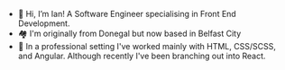 - 👋 Hi, I’m Ian! A Software Engineer specialising in Front End Development.
- 🏘️ I'm originally from Donegal but now based in Belfast City 
- 👀 In a professional setting I've worked mainly with HTML, CSS/SCSS, and Angular. Although recently I've been branching out into React.

<!---
i-blackburn/i-blackburn is a ✨ special ✨ repository because its `README.md` (this file) appears on your GitHub profile.
You can click the Preview link to take a look at your changes.
--->
